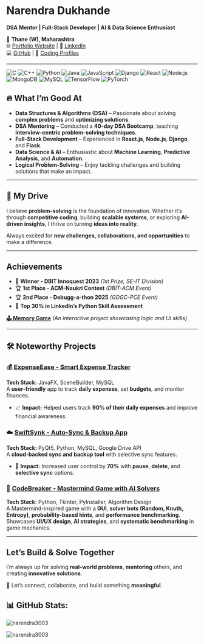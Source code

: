 # Narendra Dukhande  

**DSA Mentor | Full-Stack Developer | AI & Data Science Enthusiast**  

📍 **Thane (W), Maharashtra**  
🌐 [Portfolio Website](https://narendra-dukhande-profile.vercel.app/) | 🔗 [LinkedIn](https://linkedin.com/in/narendra-dukhande)  
💻 [GitHub](https://github.com/narendra3003) | 📌 [Coding Profiles](https://codolio.com/profile/narendra3003)  

---
![C](https://img.shields.io/badge/c-%2300599C.svg?style=for-the-badge&logo=c&logoColor=white)  ![C++](https://img.shields.io/badge/c++-%2300599C.svg?style=for-the-badge&logo=c%2B%2B&logoColor=white)  ![Python](https://img.shields.io/badge/python-3670A0?style=for-the-badge&logo=python&logoColor=ffdd54)  ![Java](https://img.shields.io/badge/java-%23ED8B00.svg?style=for-the-badge&logo=openjdk&logoColor=white)  ![JavaScript](https://img.shields.io/badge/javascript-%23323330.svg?style=for-the-badge&logo=javascript&logoColor=%23F7DF1E)  ![Django](https://img.shields.io/badge/django-%23092E20.svg?style=for-the-badge&logo=django&logoColor=white)  ![React](https://img.shields.io/badge/react-%2320232a.svg?style=for-the-badge&logo=react&logoColor=%2361DAFB)  ![Node.js](https://img.shields.io/badge/node.js-%2343853D.svg?style=for-the-badge&logo=node.js&logoColor=white)  ![MongoDB](https://img.shields.io/badge/MongoDB-%234ea94b.svg?style=for-the-badge&logo=mongodb&logoColor=white)  ![MySQL](https://img.shields.io/badge/mysql-4479A1.svg?style=for-the-badge&logo=mysql&logoColor=white)  ![TensorFlow](https://img.shields.io/badge/TensorFlow-%23FF6F00.svg?style=for-the-badge&logo=TensorFlow&logoColor=white)  ![PyTorch](https://img.shields.io/badge/PyTorch-%23EE4C2C.svg?style=for-the-badge&logo=PyTorch&logoColor=white)  


## 🔥 What I’m Good At  

- **Data Structures & Algorithms (DSA)** – Passionate about solving **complex problems** and **optimizing solutions**.  
- **DSA Mentoring** – Conducted a **40-day DSA Bootcamp**, teaching **interview-centric problem-solving techniques**.  
- **Full-Stack Development** – Experienced in **React.js**, **Node.js**, **Django**, and **Flask**.  
- **Data Science & AI** – Enthusiastic about **Machine Learning**, **Predictive Analysis**, and **Automation**.  
- **Logical Problem-Solving** – Enjoy tackling challenges and building solutions that make an impact.  

---

## 🚀 My Drive  

I believe **problem-solving** is the foundation of innovation. Whether it’s through **competitive coding**, building **scalable systems**, or exploring **AI-driven insights**, I thrive on turning **ideas into reality**.  

Always excited for **new challenges, collaborations, and opportunities** to make a difference.  

---

## Achievements  

- 🥇 **Winner - DBIT Innoquest 2023** *(1st Prize, SE-IT Division)*  
- 🏆 **1st Place - ACM-Naukri Contest** *(DBIT-ACM Event)*
- 🏆 **2nd Place - Debugg-a-thon 2025** *(GDGC-PCE Event)*  
- 🌟 **Top 30% in LinkedIn’s Python Skill Assessment**  

[**🕹️ Memory Game**](https://narendra3003.github.io/memory-game/) *(An interactive project showcasing logic and UI skills)*  

---

## 🛠️ Noteworthy Projects  

### 💰 [ExpenseEase - Smart Expense Tracker](https://github.com/narendra3003/Expense_Ease_JavaProject)  
**Tech Stack:** JavaFX, SceneBuilder, MySQL  
A **user-friendly** app to track **daily expenses**, set **budgets**, and monitor finances.  
- 📈 **Impact:** Helped users track **90% of their daily expenses** and improve financial awareness.  

### ☁️ [SwiftSynk - Auto-Sync & Backup App](https://github.com/narendra3003/SwiftSynk)  
**Tech Stack:** PyQt5, Python, MySQL, Google Drive API  
A **cloud-backed sync and backup tool** with selective sync features.  
- 🔄 **Impact:** Increased user control by **70%** with **pause**, **delete**, and **selective sync** options.  

### 🎯 [CodeBreaker - Mastermind Game with AI Solvers](https://github.com/narendra3003/CodeBreaker)  
**Tech Stack:** Python, Tkinter, PyInstaller, Algorithm Design  
A Mastermind-inspired game with a **GUI**, **solver bots (Random, Knuth, Entropy)**, **probability-based hints**, and **performance benchmarking**.
Showcases **UI/UX design**, **AI strategies**, and **systematic benchmarking** in game mechanics.

---

## Let’s Build & Solve Together  

I’m always up for solving **real-world problems**, **mentoring** others, and creating **innovative solutions**.  

📩 Let’s connect, collaborate, and build something **meaningful**.

## 📊 GitHub Stats:

<p><img  src="https://github-readme-stats.vercel.app/api?username=narendra3003&theme=dark&hide_border=false&include_all_commits=true&count_private=true" alt="narendra3003" /></p>

<p><img src="https://github-readme-stats.vercel.app/api/top-langs/?username=narendra3003&theme=dark&hide_border=false&include_all_commits=true&count_private=true&layout=compact" alt="narendra3003" /></p>
